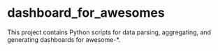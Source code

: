 # dashboard_for_awesomes

This project contains Python scripts for data parsing, aggregating, and generating dashboards for awesome-*.
